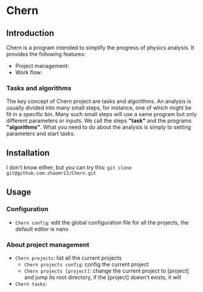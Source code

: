 # Chern

## Introduction
Chern is a program intended to simplify the progress of physics analysis.
It provides the following features:
+ Project management:
+ Work flow:

### Tasks and algorithms
The key concept of Chern project are tasks and algorithms.
An analysis is usually divided into many small steps, for instance, one of which might be fit in a specific bin. Many such small steps will use a same program but only different parameters or inputs. We call the steps **"task"** and the programs **"algorithms"**. What you need to do about the analysis is simply to setting parameters and start tasks.

## Installation
I don't know either, but you can try this: `git clone git@github.com:zhaomr13/Chern.git`

## Usage

### Configuration
+ `Chern config`: edit the global configuration file for all the projects, the default editor is nano 

### About project management
+ `Chern projects`: list all the current projects
    * `Chern projects config`: config the current project
    * `Chern projects [project]`: change the current project to [project] and jump its root directory, if the [project] doesn't exists, it will 
+ `Chern tasks`:


